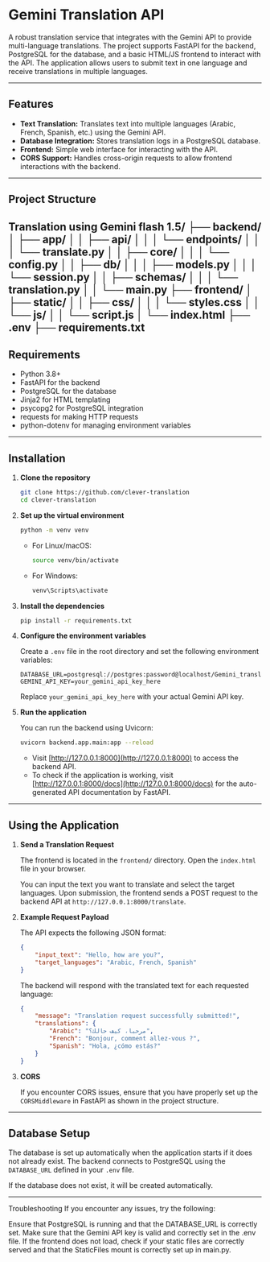 # Gemini Translation API

A robust translation service that integrates with the Gemini API to provide multi-language translations. The project supports FastAPI for the backend, PostgreSQL for the database, and a basic HTML/JS frontend to interact with the API. The application allows users to submit text in one language and receive translations in multiple languages.

---

## Features

- **Text Translation:** Translates text into multiple languages (Arabic, French, Spanish, etc.) using the Gemini API.
- **Database Integration:** Stores translation logs in a PostgreSQL database.
- **Frontend:** Simple web interface for interacting with the API.
- **CORS Support:** Handles cross-origin requests to allow frontend interactions with the backend.

---

## Project Structure

Translation using Gemini flash 1.5/
├── backend/
│   ├── app/
│   │   ├── api/
│   │   │   └── endpoints/
│   │   │       └── translate.py
│   │   ├── core/
│   │   │   └── config.py
│   │   ├── db/
│   │   │   ├── models.py
│   │   │   └── session.py
│   │   ├── schemas/
│   │   │   └── translation.py
│   │   └── main.py
├── frontend/
│   ├── static/
│   │   ├── css/
│   │   │   └── styles.css
│   │   └── js/
│   │       └── script.js
│   └── index.html
├── .env
├── requirements.txt
---

## Requirements

- Python 3.8+
- FastAPI for the backend
- PostgreSQL for the database
- Jinja2 for HTML templating
- psycopg2 for PostgreSQL integration
- requests for making HTTP requests
- python-dotenv for managing environment variables

---

## Installation

1. **Clone the repository**
    ```bash
    git clone https://github.com/clever-translation
    cd clever-translation
    ```

2. **Set up the virtual environment**
    ```bash
    python -m venv venv
    ```
    - For Linux/macOS:
      ```bash
      source venv/bin/activate
      ```
    - For Windows:
      ```bash
      venv\Scripts\activate
      ```

3. **Install the dependencies**
    ```bash
    pip install -r requirements.txt
    ```

4. **Configure the environment variables**

    Create a `.env` file in the root directory and set the following environment variables:

    ```
    DATABASE_URL=postgresql://postgres:password@localhost/Gemini_translation_db
    GEMINI_API_KEY=your_gemini_api_key_here
    ```

    Replace `your_gemini_api_key_here` with your actual Gemini API key.

5. **Run the application**

    You can run the backend using Uvicorn:

    ```bash
    uvicorn backend.app.main:app --reload
    ```

    - Visit [http://127.0.0.1:8000](http://127.0.0.1:8000) to access the backend API.
    - To check if the application is working, visit [http://127.0.0.1:8000/docs](http://127.0.0.1:8000/docs) for the auto-generated API documentation by FastAPI.

---

## Using the Application

1. **Send a Translation Request**

    The frontend is located in the `frontend/` directory. Open the `index.html` file in your browser.

    You can input the text you want to translate and select the target languages. Upon submission, the frontend sends a POST request to the backend API at `http://127.0.0.1:8000/translate`.

2. **Example Request Payload**

    The API expects the following JSON format:

    ```json
    {
        "input_text": "Hello, how are you?",
        "target_languages": "Arabic, French, Spanish"
    }
    ```

    The backend will respond with the translated text for each requested language:

    ```json
    {
        "message": "Translation request successfully submitted!",
        "translations": {
            "Arabic": "مرحبا، كيف حالك؟",
            "French": "Bonjour, comment allez-vous ?",
            "Spanish": "Hola, ¿cómo estás?"
        }
    }
    ```

3. **CORS**

    If you encounter CORS issues, ensure that you have properly set up the `CORSMiddleware` in FastAPI as shown in the project structure.

---

## Database Setup

The database is set up automatically when the application starts if it does not already exist. The backend connects to PostgreSQL using the `DATABASE_URL` defined in your `.env` file.

If the database does not exist, it will be created automatically.

---


Troubleshooting
If you encounter any issues, try the following:

Ensure that PostgreSQL is running and that the DATABASE_URL is correctly set.
Make sure that the Gemini API key is valid and correctly set in the .env file.
If the frontend does not load, check if your static files are correctly served and that the StaticFiles mount is correctly set up in main.py.


